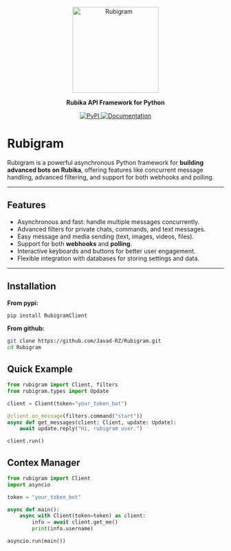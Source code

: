 <p align="center">
  <img src="http://rubigram.ir/rubigram.jpg" alt="Rubigram" width="200"/>
</p>
<p align="center">
  <strong>Rubika API Framework for Python</strong>
</p>
<p align="center">
  <a href="https://pypi.org/project/RubigramClient">
    <img src="https://img.shields.io/pypi/v/RubigramClient?style=flat-square" alt="PyPI">
  </a>
  <a href="http://rubigram.ir/docs">
    <img src="https://img.shields.io/badge/docs-online-blue?style=flat-square" alt="Documentation">
  </a>
</p>


# Rubigram

Rubigram is a powerful asynchronous Python framework for **building advanced bots on Rubika**, offering features like concurrent message handling, advanced filtering, and support for both webhooks and polling.

---

## Features

- Asynchronous and fast: handle multiple messages concurrently.
- Advanced filters for private chats, commands, and text messages.
- Easy message and media sending (text, images, videos, files).
- Support for both **webhooks** and **polling**.
- Interactive keyboards and buttons for better user engagement.
- Flexible integration with databases for storing settings and data.

---

## Installation

**From pypi:**
```bash
pip install RubigramClient
```
**From github:**
```bash
git clone https://github.com/Javad-RZ/Rubigram.git
cd Rubigram
```

## Quick Example
```python
from rubigram import Client, filters
from rubigram.types import Update

client = Client(token="your_token_bot")

@client.on_message(filters.command("start"))
async def get_messages(client: Client, update: Update):
    await update.reply("Hi, rubigram user.")

client.run()
```

## Contex Manager
```python
from rubigram import Client
import asyncio

token = "your_token_bot"

async def main():
    async with Client(token=token) as client:
        info = await client.get_me()
        print(info.username)

asyncio.run(main())
```
